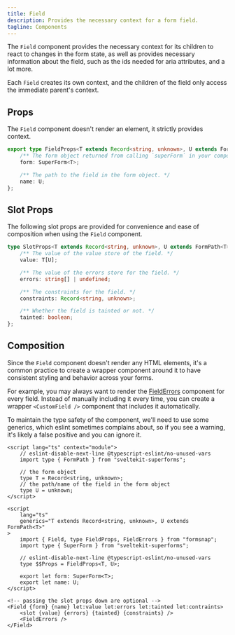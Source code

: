 ```yaml
---
title: Field
description: Provides the necessary context for a form field.
tagline: Components
---
```


The `Field` component provides the necessary context for its children to react
to changes in the form state, as well as provides necessary information about the field,
such as the ids needed for aria attributes, and a lot more.

Each `Field` creates its own context, and the children of the field only access
the immediate parent's context.

## Props

The `Field` component doesn't render an element, it strictly provides context.

```ts
export type FieldProps<T extends Record<string, unknown>, U extends FormPath<T>> = {
	/** The form object returned from calling `superForm` in your component. */
	form: SuperForm<T>;

	/** The path to the field in the form object. */
	name: U;
};
```

## Slot Props

The following slot props are provided for convenience and ease of composition when using the `Field` component.

```ts
type SlotProps<T extends Record<string, unknown>, U extends FormPath<T>> = {
	/** The value of the value store of the field. */
	value: T[U];

	/** The value of the errors store for the field. */
	errors: string[] | undefined;

	/** The constraints for the field. */
	constraints: Record<string, unknown>;

	/** Whether the field is tainted or not. */
	tainted: boolean;
};
```

## Composition

Since the `Field` component doesn't render any HTML elements, it's a common practice to create a wrapper component around it to have consistent styling and behavior across your forms.

For example, you may always want to render the [FieldErrors](/docs/components/field-errors) component for every field. Instead of manually including it every time, you can create a wrapper `<CustomField />` component that includes it automatically.

To maintain the type safety of the component, we'll need to use some generics, which eslint sometimes complains about, so if you see a warning, it's likely a false positive and you can ignore it.

```svelte title="CustomField.svelte"
<script lang="ts" context="module">
	// eslint-disable-next-line @typescript-eslint/no-unused-vars
	import type { FormPath } from "sveltekit-superforms";

	// the form object
	type T = Record<string, unknown>;
	// the path/name of the field in the form object
	type U = unknown;
</script>

<script
	lang="ts"
	generics="T extends Record<string, unknown>, U extends FormPath<T>"
>
	import { Field, type FieldProps, FieldErrors } from "formsnap";
	import type { SuperForm } from "sveltekit-superforms";

	// eslint-disable-next-line @typescript-eslint/no-unused-vars
	type $$Props = FieldProps<T, U>;

	export let form: SuperForm<T>;
	export let name: U;
</script>

<!-- passing the slot props down are optional -->
<Field {form} {name} let:value let:errors let:tainted let:contraints>
	<slot {value} {errors} {tainted} {constraints} />
	<FieldErrors />
</Field>
```
